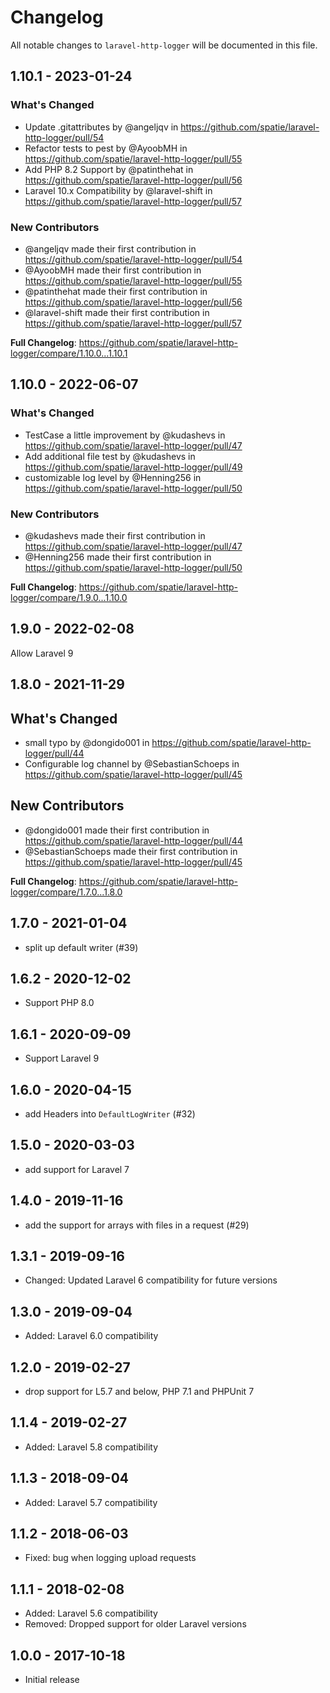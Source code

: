 # Changelog

All notable changes to `laravel-http-logger` will be documented in this file.

## 1.10.1 - 2023-01-24

### What's Changed

- Update .gitattributes by @angeljqv in https://github.com/spatie/laravel-http-logger/pull/54
- Refactor tests to pest by @AyoobMH in https://github.com/spatie/laravel-http-logger/pull/55
- Add PHP 8.2 Support by @patinthehat in https://github.com/spatie/laravel-http-logger/pull/56
- Laravel 10.x Compatibility by @laravel-shift in https://github.com/spatie/laravel-http-logger/pull/57

### New Contributors

- @angeljqv made their first contribution in https://github.com/spatie/laravel-http-logger/pull/54
- @AyoobMH made their first contribution in https://github.com/spatie/laravel-http-logger/pull/55
- @patinthehat made their first contribution in https://github.com/spatie/laravel-http-logger/pull/56
- @laravel-shift made their first contribution in https://github.com/spatie/laravel-http-logger/pull/57

**Full Changelog**: https://github.com/spatie/laravel-http-logger/compare/1.10.0...1.10.1

## 1.10.0 - 2022-06-07

### What's Changed

- TestCase a little improvement by @kudashevs in https://github.com/spatie/laravel-http-logger/pull/47
- Add additional file test by @kudashevs in https://github.com/spatie/laravel-http-logger/pull/49
- customizable log level by @Henning256 in https://github.com/spatie/laravel-http-logger/pull/50

### New Contributors

- @kudashevs made their first contribution in https://github.com/spatie/laravel-http-logger/pull/47
- @Henning256 made their first contribution in https://github.com/spatie/laravel-http-logger/pull/50

**Full Changelog**: https://github.com/spatie/laravel-http-logger/compare/1.9.0...1.10.0

## 1.9.0 - 2022-02-08

Allow Laravel 9

## 1.8.0 - 2021-11-29

## What's Changed

- small typo by @dongido001 in https://github.com/spatie/laravel-http-logger/pull/44
- Configurable log channel by @SebastianSchoeps in https://github.com/spatie/laravel-http-logger/pull/45

## New Contributors

- @dongido001 made their first contribution in https://github.com/spatie/laravel-http-logger/pull/44
- @SebastianSchoeps made their first contribution in https://github.com/spatie/laravel-http-logger/pull/45

**Full Changelog**: https://github.com/spatie/laravel-http-logger/compare/1.7.0...1.8.0

## 1.7.0 - 2021-01-04

- split up default writer (#39)

## 1.6.2 - 2020-12-02

- Support PHP 8.0

## 1.6.1 - 2020-09-09

- Support Laravel 9

## 1.6.0 - 2020-04-15

- add Headers into `DefaultLogWriter` (#32)

## 1.5.0 - 2020-03-03

- add support for Laravel 7

## 1.4.0 - 2019-11-16

- add the support for arrays with files in a request (#29)

## 1.3.1 - 2019-09-16

- Changed: Updated Laravel 6 compatibility for future versions

## 1.3.0 - 2019-09-04

- Added: Laravel 6.0 compatibility

## 1.2.0 - 2019-02-27

- drop support for L5.7 and below, PHP 7.1 and PHPUnit 7

## 1.1.4 - 2019-02-27

- Added: Laravel 5.8 compatibility

## 1.1.3 - 2018-09-04

- Added: Laravel 5.7 compatibility

## 1.1.2 - 2018-06-03

- Fixed: bug when logging upload requests

## 1.1.1 - 2018-02-08

- Added: Laravel 5.6 compatibility
- Removed: Dropped support for older Laravel versions

## 1.0.0 - 2017-10-18

- Initial release
